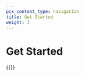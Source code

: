 ```yaml
---
pcx_content_type: navigation
title: Get Started
weight: 3
---
```


# Get Started

{{<directory-listing>}}
